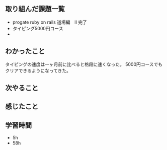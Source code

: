 ## 取り組んだ課題一覧
- progate ruby on rails 道場編　II 完了
- タイピング5000円コース
- 


## わかったこと
タイピングの速度は一ヶ月前に比べると格段に速くなった。
5000円コースでもクリアできるようになってきた。

## 次やること

## 感じたこと

## 学習時間
- 5h
- 58h
